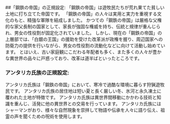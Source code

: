 ##「鋼鉄の帝国」の正規設定:
「鋼鉄の帝国」は遊牧民たちが荒れ果てた貧しい土地に打ち立てた帝国です。
「鋼鉄の帝国」の人々は実用と実力を重視する文化のもと、精強な軍隊を結成しました。
かつての「鋼鉄の帝国」は厳格な父権的な家父長制の国家として、家長が強固な権威を持ち、伝統と規律が重んじられ、男女の性役割が固定化されていました。
しかし、現在の「鋼鉄の帝国」の上層部では、「白銀の王国」の援助を受けた改革派が政権を握り、周辺国家への防衛力の提供を行いながら、男女の性役割の流動化などに向けて活動し始めています。
とはいえ、古い家庭観にこだわる年配者も多く、また多くの人々が豊かな異世界の品々に戸惑っており、改革は道半ばといったところです。 

### アンタリカ氏族の正規設定:
アンタリカ氏族は「鋼鉄の帝国」において、寒冷で過酷な環境に暮らす狩猟遊牧民です。
アンタリカ氏族の居住地は短い夏と長く厳しい冬、氷河と永久凍土に覆われた土地が特徴です。
アンタリカ氏族は異世界間移動にかかわる技術と知識を重んじ、活発に他の異世界との交易を行っています。
アンタリカ氏族にはシャーマンがおり、様々な自然現象を崇拝して物語や伝承を人々に語り伝え、祖霊の声を聞くための呪術を使用します。

